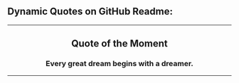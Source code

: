 ## Dynamic Quotes on GitHub Readme:

---

<h2 align='center'>Quote of the Moment</h2>
<h3 quote align='center'>Every great dream begins with a dreamer.</h3 quote>

---
